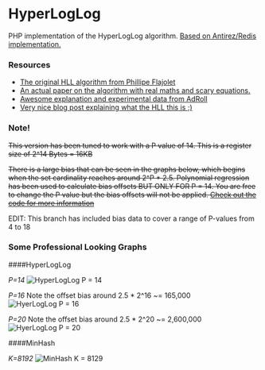 HyperLogLog
===========

PHP implementation of the HyperLogLog algorithm. [Based on Antirez/Redis implementation.](https://github.com/antirez/redis/blob/unstable/src/hyperloglog.c)

### Resources

 * [The original HLL algorithm from Phillipe Flajolet](http://algo.inria.fr/flajolet/Publications/FlFuGaMe07.pdf)
 * [An actual paper on the algorithm with real maths and scary equations.](http://stefanheule.com/papers/edbt2013-hyperloglog.pdf)
 * [Awesome explanation and experimental data from AdRoll](http://tech.adroll.com/media/hllminhash.pdf)
 * [Very nice blog post explaining what the HLL this is ;)](http://research.neustar.biz/2012/10/25/sketch-of-the-day-hyperloglog-cornerstone-of-a-big-data-infrastructure/)


### Note!
~~This version has been tuned to work with a P value of 14. This is a register size of 2^14 Bytes = 16KB~~

~~There is a large bias that can be seen in the graphs below, which begins when the set cardinality reaches around 2^P * 2.5. Polynomial regression has been used to calculate bias offsets BUT ONLY FOR P = 14. You are free to change the P value but the bias offsets will not be applied. [Check out the code for more information](https://github.com/mrjgreen/HyperLogLog/blob/master/src/HyperLogLog/Basic.php#L141)~~

EDIT: This branch has included bias data to cover a range of P-values from 4 to 18


### Some Professional Looking Graphs

####HyperLogLog

*P=14*
![HyperLogLog P = 14](https://raw.githubusercontent.com/joegreen0991/HyperLogLog/master/errortest/img/P14hll.png)


*P=16*
Note the offset bias around 2.5 * 2^16 ~= 165,000
![HyerLogLog P = 16](https://raw.githubusercontent.com/joegreen0991/HyperLogLog/master/errortest/img/p16hll.png)

*P=20*
Note the offset bias around 2.5 * 2^20 ~= 2,600,000
![HyerLogLog P = 20](https://raw.githubusercontent.com/joegreen0991/HyperLogLog/master/errortest/img/p20hll.png)

####MinHash

*K=8192*
![MinHash K = 8129](https://raw.githubusercontent.com/joegreen0991/HyperLogLog/master/errortest/img/minhask8192.png)
